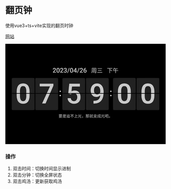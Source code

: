 # 翻页钟

使用vue3+ts+vite实现的翻页时钟 

[网站](http://clock.whatlike.cn/)

![示例图](./doc/example.jpg) 

### 操作
1. 双击时间：切换时间显示进制
2. 双击分钟：切换全屏状态
3. 双击鸡汤：更新获取鸡汤